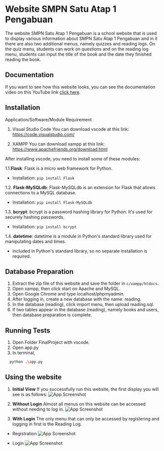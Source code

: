 
# Website SMPN Satu Atap 1 Pengabuan

The website SMPN Satu Atap 1 Pengabuan is a school website that is used to display various information about SMPN Satu Atap 1 Pengabuan and in it there are also two additional menus, namely quizzes and reading logs. On the quiz menu, students can work on questions and on the reading log menu, students can input the title of the book and the date they finished reading the book.


## Documentation

If you want to see how this website looks, you can see the documentation video on this YouTube link [click here](https://youtu.be/Lo3Di2q5g8A?si=x7JbeSMpHBl_ayZU).


## Installation

Application/Software/Module Requirement

1. Visual Studio Code
    You can download vscode at this link: https://code.visualstudio.com/

2. XAMPP
You can download xampp at this link: https://www.apachefriends.org/download.html

After installing vscode, you need to install some of these modules:

1.1.**Flask**: Flask is a micro web framework for Python.
   - Installation: `pip install Flask`

1.2. **Flask-MySQLdb**: Flask-MySQLdb is an extension for Flask that allows connections to a MySQL database.

   - Installation: `pip install Flask-MySQLdb`

1.3. **bcrypt**: bcrypt is a password hashing library for Python. It's used for securely hashing passwords.
   - Installation: `pip install bcrypt`

1.4. **datetime**: datetime is a module in Python's standard library used for manipulating dates and times.
   - Included in Python's standard library, so no separate installation is required.

## Database Preparation
1. Extract the zip file of this website and save the folder in `c/xampp/htdocs`.
2. Open xampp, then click start on Apache and MySQL.
3. Open Google Chrome and type localhost/phpmyadmin.
4. After logging in, create a new database with the name: reading.
5. In the database (reading), click import menu, then upload reading.sql.
6. If two tables appear in the database (reading), namely books and users, then database preparation is complete.


## Running Tests

1. Open Folder FinalProject with vscode.
2. Open app.py
3. In terminal,

```bash
  python .\app.py
```

## Using the website
1. **Initial View**
If you successfully run this website, the first display you will see is as follows:
![App Screenshot](https://via.placeholder.com/468x300?text=App+Screenshot+Here)

4. **Without Login**
Almost all menus on this website can be accessed without needing to log in.
![App Screenshot](https://via.placeholder.com/468x300?text=App+Screenshot+Here)

5. **With Login**
The only menu that can only be accessed by registering and logging in first is the Reading Log.
- Registration
![App Screenshot](https://via.placeholder.com/468x300?text=App+Screenshot+Here)

- Login
![App Screenshot](https://via.placeholder.com/468x300?text=App+Screenshot+Here)






  
    
